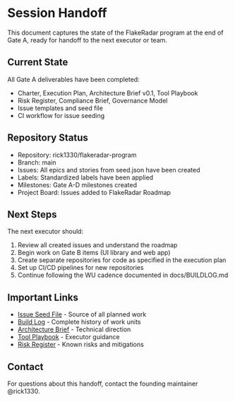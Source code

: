 # Session Handoff

This document captures the state of the FlakeRadar program at the end of Gate A, ready for handoff to the next executor or team.

## Current State

All Gate A deliverables have been completed:
- Charter, Execution Plan, Architecture Brief v0.1, Tool Playbook
- Risk Register, Compliance Brief, Governance Model
- Issue templates and seed file
- CI workflow for issue seeding

## Repository Status

- Repository: rick1330/flakeradar-program
- Branch: main
- Issues: All epics and stories from seed.json have been created
- Labels: Standardized labels have been applied
- Milestones: Gate A-D milestones created
- Project Board: Issues added to FlakeRadar Roadmap

## Next Steps

The next executor should:
1. Review all created issues and understand the roadmap
2. Begin work on Gate B items (UI library and web app)
3. Create separate repositories for code as specified in the execution plan
4. Set up CI/CD pipelines for new repositories
5. Continue following the WU cadence documented in docs/BUILDLOG.md

## Important Links

- [Issue Seed File](../issues/seed.json) - Source of all planned work
- [Build Log](BUILDLOG.md) - Complete history of work units
- [Architecture Brief](03-architecture-brief.md) - Technical direction
- [Tool Playbook](04-tool-playbook.md) - Executor guidance
- [Risk Register](05-risk-register.md) - Known risks and mitigations

## Contact

For questions about this handoff, contact the founding maintainer @rick1330.